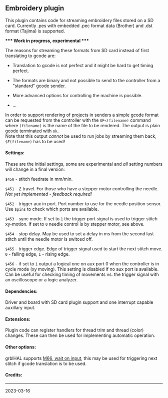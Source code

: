 ## Embroidery plugin

This plugin contains code for streaming embroidery files stored on a SD card.
Currently .pes with embedded .pec format data \(Brother\) and .dst format \(Tajima\) is supported.

__*** Work in progress, experimental ***__

The reasons for streaming these formats from SD card instead of first translating to gcode are:

* Translation to gcode is not perfect and it might be hard to get timing perfect.

* The formats are binary and not possible to send to the controller from a "standard" gcode sender.

* More advanced options for controlling the machine is possible.

* ...

In order to support rendering of projects in senders a simple gcode format can be requested from the controller
with the `$F<(filename)` command where `(filename)` is the name of the file to be rendered. The output is plain
gcode terminated with `ok`.  
Note that this output _cannot_ be used to run jobs by streaming them back, `$F(filename)` has to be used!

#### Settings:

These are the initial settings, some are experimental and _all_ setting numbers will change in a final version: 

`$450` - stitch feedrate in mm/min.

`$451` - Z travel. For those who have a stepper motor controlling the needle. _Not yet implemented - feedback required!_

`$452` - trigger aux in port. Port number to use for the needle position sensor. Use `$pins` to check which ports are available.

`$453` - sync mode. If set to `1` the trigger port signal is used to trigger stitch xy-motion. If set to `0` needle control is by stepper motor, see above.

`$454` - stop delay. May be used to set a delay in ms from the second last stitch until the needle motor is switced off.

`$455` - trigger edge. Edge of trigger signal used to start the next stitch move. `0` - falling edge, `1` - rising edge.

`$456` - if set to `1` output a logical one on aux port 0 when the controller is in cycle mode \(xy moving\). This setting is disabled if no aux port is available.  
Can be useful for checking timing of movements vs. the trigger signal with an oscilloscope or a logic analyzer.

#### Dependencies:

Driver and board with SD card plugin support and one interrupt capable auxillary input.

#### Extensions:

Plugin code can register handlers for thread trim and thread \(color\) changes. These can then be used for implementing automatic operation. 

#### Other options:

grblHAL supports [M66, wait on input](https://linuxcnc.org/docs/2.5/html/gcode/m-code.html#sec:M66-Input-Control),
this may be used for triggering next stitch if gcode translation is to be used.

#### Credits:

---
2023-03-16
